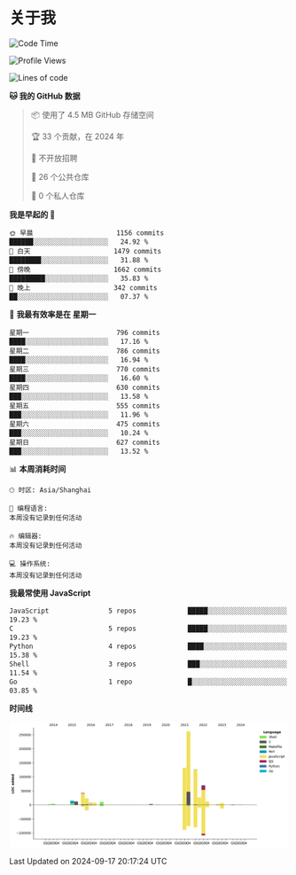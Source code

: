 # 关于我

<!--START_SECTION:waka-->
![Code Time](http://img.shields.io/badge/Code%20Time-890%20hrs%2053%20mins-blue)

![Profile Views](http://img.shields.io/badge/%E4%B8%AA%E4%BA%BA%E8%B5%84%E6%96%99%E8%A7%82%E7%9C%8B%E6%AC%A1%E6%95%B0-5-blue)

![Lines of code](https://img.shields.io/badge/%E4%BB%8E%E3%80%8CHello%20World%E3%80%8D%E8%B5%B7%E6%88%91%E5%B7%B2%E7%BB%8F%E5%86%99%E4%BA%86-763.4%20thousand%20%E8%A1%8C%E4%BB%A3%E7%A0%81-blue)

**🐱 我的 GitHub 数据** 

> 📦  使用了 4.5 MB GitHub 存储空间 
 > 
> 🏆 33 个贡献，在 2024 年
 > 
> 🚫 不开放招聘
 > 
> 📜 26 个公共仓库 
 > 
> 🔑 0 个私人仓库 
 > 
**我是早起的 🐤** 

```text
🌞 早晨                     1156 commits        ██████░░░░░░░░░░░░░░░░░░░   24.92 % 
🌆 白天                     1479 commits        ████████░░░░░░░░░░░░░░░░░   31.88 % 
🌃 傍晚                     1662 commits        █████████░░░░░░░░░░░░░░░░   35.83 % 
🌙 晚上                     342 commits         ██░░░░░░░░░░░░░░░░░░░░░░░   07.37 % 
```
📅 **我最有效率是在 星期一** 

```text
星期一                      796 commits         ████░░░░░░░░░░░░░░░░░░░░░   17.16 % 
星期二                      786 commits         ████░░░░░░░░░░░░░░░░░░░░░   16.94 % 
星期三                      770 commits         ████░░░░░░░░░░░░░░░░░░░░░   16.60 % 
星期四                      630 commits         ███░░░░░░░░░░░░░░░░░░░░░░   13.58 % 
星期五                      555 commits         ███░░░░░░░░░░░░░░░░░░░░░░   11.96 % 
星期六                      475 commits         ███░░░░░░░░░░░░░░░░░░░░░░   10.24 % 
星期日                      627 commits         ███░░░░░░░░░░░░░░░░░░░░░░   13.52 % 
```


📊 **本周消耗时间** 

```text
🕑︎ 时区: Asia/Shanghai

💬 编程语言: 
本周没有记录到任何活动

🔥 编辑器: 
本周没有记录到任何活动

💻 操作系统: 
本周没有记录到任何活动
```

**我最常使用 JavaScript** 

```text
JavaScript               5 repos             █████░░░░░░░░░░░░░░░░░░░░   19.23 % 
C                        5 repos             █████░░░░░░░░░░░░░░░░░░░░   19.23 % 
Python                   4 repos             ████░░░░░░░░░░░░░░░░░░░░░   15.38 % 
Shell                    3 repos             ███░░░░░░░░░░░░░░░░░░░░░░   11.54 % 
Go                       1 repo              █░░░░░░░░░░░░░░░░░░░░░░░░   03.85 % 
```



**时间线**

![Lines of Code chart](https://raw.githubusercontent.com/Arondight/Arondight/master/assets/bar_graph.png)


 Last Updated on 2024-09-17 20:17:24 UTC
<!--END_SECTION:waka-->
